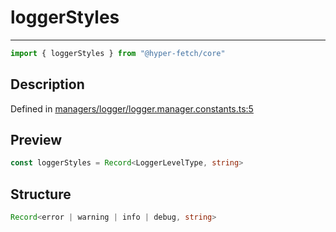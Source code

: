 

# loggerStyles

<div class="api-docs__separator" data-reactroot="">

---

</div><div class="api-docs__import" data-reactroot="">

```ts
import { loggerStyles } from "@hyper-fetch/core"
```

</div><div class="api-docs__section">

## Description

</div><div class="api-docs__description"><span class="api-docs__do-not-parse">



</span></div><p class="api-docs__definition">

Defined in [managers/logger/logger.manager.constants.ts:5](https://github.com/BetterTyped/hyper-fetch/blob/2ce105c7/packages/core/src/managers/logger/logger.manager.constants.ts#L5)

</p><div class="api-docs__section">

## Preview

</div><div class="api-docs__preview var">

```ts
const loggerStyles = Record<LoggerLevelType, string>
```

</div><div class="api-docs__section">

## Structure

</div><div class="api-docs__returns">

```ts
Record<error | warning | info | debug, string>
```

</div>